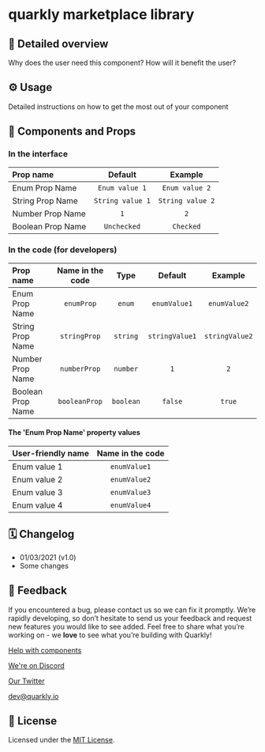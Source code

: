 # quarkly marketplace library

## 📖 Detailed overview

Why does the user need this component? How will it benefit the user?

## ⚙️ Usage

Detailed instructions on how to get the most out of your component

## 🧩 Components and Props

### In the interface

| Prop name         |     Default      |     Example      |
| :---------------- | :--------------: | :--------------: |
| Enum Prop Name    |  `Enum value 1`  |  `Enum value 2`  |
| String Prop Name  | `String value 1` | `String value 2` |
| Number Prop Name  |       `1`        |       `2`        |
| Boolean Prop Name |   `Unchecked`    |    `Checked`     |

### In the code (for developers)

| Prop name         | Name in the code |   Type    |    Default     |    Example     |
| :---------------- | :--------------: | :-------: | :------------: | :------------: |
| Enum Prop Name    |    `enumProp`    |  `enum`   |  `enumValue1`  |  `enumValue2`  |
| String Prop Name  |   `stringProp`   | `string`  | `stringValue1` | `stringValue2` |
| Number Prop Name  |   `numberProp`   | `number`  |      `1`       |      `2`       |
| Boolean Prop Name |  `booleanProp`   | `boolean` |    `false`     |     `true`     |

#### The 'Enum Prop Name' property values

| User-friendly name | Name in the code |
| :----------------- | :--------------: |
| Enum value 1       |   `enumValue1`   |
| Enum value 2       |   `enumValue2`   |
| Enum value 3       |   `enumValue3`   |
| Enum value 4       |   `enumValue4`   |

## 🗓 Changelog

-   01/03/2021 (v1.0)
-   Some changes

## 📮 Feedback

If you encountered a bug, please contact us so we can fix it promptly. We’re rapidly developing, so don’t hesitate to send us your feedback and request new features you would like to see added. Feel free to share what you’re working on - we **love** to see what you’re building with Quarkly!

[Help with components](https://community.quarkly.io/c/requests/11)

[We're on Discord](https://discord.gg/SuF9vCMJGW)

[Our Twitter](https://twitter.com/quarklyapp)

[dev@quarkly.io](mailto:dev@quarkly.io)

## 📝 License

Licensed under the [MIT License](https://raw.githubusercontent.com/quarkly/community-kit/master/LICENSE).
